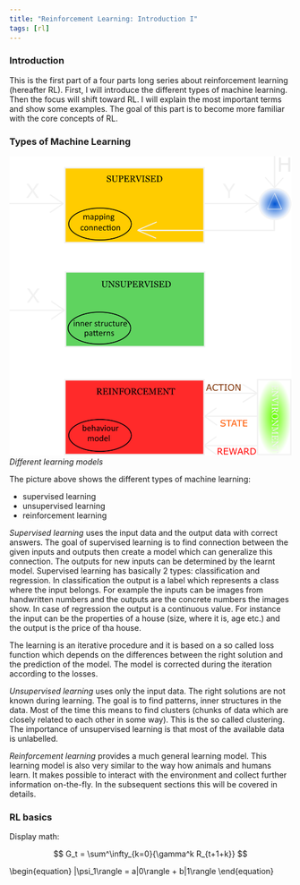 ```yaml
---
title: "Reinforcement Learning: Introduction I"
tags: [rl]
---
```


### Introduction
This is the first part of a four parts long series about reinforcement learning (hereafter RL). First, I will introduce the different types of machine learning. Then the focus will shift toward RL. I will explain the most important terms and show some examples. The goal of this part is to become more familiar with the core concepts of RL.

### Types of Machine Learning

![blocks](/images/blocks.png "Learning models")
*Different learning models*

The picture above shows the different types of machine learning:

* supervised learning
* unsupervised learning
* reinforcement learning

*Supervised learning* uses the input data and the output data with correct answers. The goal of supervised learning is to find connection between the given inputs and outputs then create a model which can generalize this connection. The outputs for new inputs can be determined by the learnt model. Supervised learning has basically 2 types: classification and regression. In classification the output is a label which represents a class where the input belongs. For example the inputs can be images from handwritten numbers and the outputs are the concrete numbers the images show. In case of regression the output is a continuous value. For instance the input can be the properties of a house (size, where it is, age etc.) and the output is the price of tha house.

The learning is an iterative procedure and it is based on a so called loss function which depends on the differences between the right solution and the prediction of the model. The model is corrected during the iteration according to the losses.

*Unsupervised learning* uses only the input data. The right solutions are not known during learning. The goal is to find patterns, inner structures in the data. Most of the time this means to find clusters (chunks of data which are closely related to each other in some way). This is the so called clustering. The importance of unsupervised learning is that most of the available data is unlabelled. 

*Reinforcement learning* provides a much general learning model. This learning model is also very similar to the way how animals and humans learn. It makes possible to interact with the environment and collect further information on-the-fly. In the subsequent sections this will be covered in details.

### RL basics


Display math:

$$
G_t = \sum^\infty_{k=0}{\gamma^k R_{t+1+k}}
$$

\begin{equation}
   |\psi_1\rangle = a|0\rangle + b|1\rangle
\end{equation}





